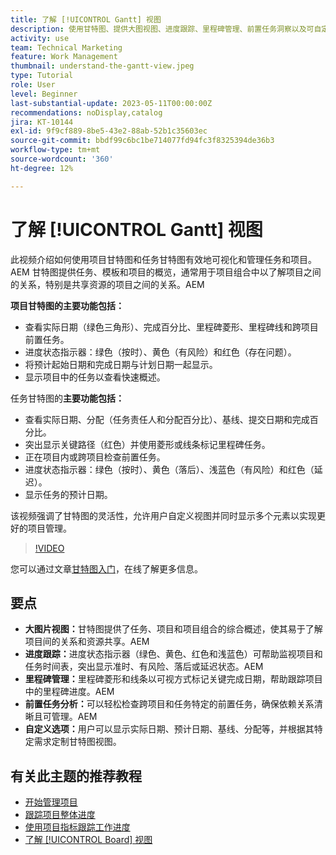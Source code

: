 ```yaml
---
title: 了解 [!UICONTROL Gantt] 视图
description: 使用甘特图、提供大图视图、进度跟踪、里程碑管理、前置任务洞察以及可自定义的选项来简化任务和资源管理，从而最大限度地提高项目效率。
activity: use
team: Technical Marketing
feature: Work Management
thumbnail: understand-the-gantt-view.jpeg
type: Tutorial
role: User
level: Beginner
last-substantial-update: 2023-05-11T00:00:00Z
recommendations: noDisplay,catalog
jira: KT-10144
exl-id: 9f9cf889-8be5-43e2-88ab-52b1c35603ec
source-git-commit: bbdf99c6bc1be714077fd94fc3f8325394de36b3
workflow-type: tm+mt
source-wordcount: '360'
ht-degree: 12%

---
```


# 了解 [!UICONTROL Gantt] 视图

此视频介绍如何使用项目甘特图和任务甘特图有效地可视化和管理任务和项目。&#x200B;AEM 甘特图提供任务、模板和项目的概览，通常用于项目组合中以了解项目之间的关系，特别是共享资源的项目之间的关系。&#x200B;AEM

**项目甘特图的主要功能包括：**

* 查看实际日期（绿色三角形）、完成百分比、里程碑菱形、里程碑线和跨项目前置任务&#x200B;。
* 进度状态指示器：绿色（按时）、黄色（有风险）和红色（存在问题）。
* 将预计起始日期和完成日期与计划日期一起显示。
* 显示项目中的任务以查看快速概述。

任务甘特图的&#x200B;**主要功能包括：**

* 查看实际日期、分配（任务责任人和分配百分比）、基线、提交日期和完成百分比。
* 突出显示关键路径（红色）并使用菱形或线条标记里程碑任务。
* 正在项目内或跨项目检查前置任务&#x200B;。
* 进度状态指示器：绿色（按时）、黄色（落后）、浅蓝色（有风险）和红色（延迟）。
* 显示任务的预计日期。

该视频强调了甘特图的灵活性，允许用户自定义视图并同时显示多个元素以实现更好的项目管理。

>[!VIDEO](https://video.tv.adobe.com/v/3419304/?quality=12&learn=on&enablevpops=1)

您可以通过文章[甘特图入门](https://experienceleague.adobe.com/docs/workfront/using/manage-work/the-gantt-chart/gantt-chart-overview/get-started-with-gantt.html?lang=zh-Hans)，在线了解更多信息。

## 要点

* **大图片视图：**&#x200B;甘特图提供了任务、项目和项目组合的综合概述，使其易于了解项目间的关系和资源共享。&#x200B;AEM
* **进度跟踪：**&#x200B;进度状态指示器（绿色、黄色、红色和浅蓝色）可帮助监视项目和任务时间表，突出显示准时、有风险、落后或延迟状态。&#x200B;AEM
* **里程碑管理：**&#x200B;里程碑菱形和线条以可视方式标记关键完成日期，帮助跟踪项目中的里程碑进度。&#x200B;AEM
* **前置任务分析：**&#x200B;可以轻松检查跨项目和任务特定的前置任务，确保依赖关系清晰且可管理。&#x200B;AEM
* **自定义选项：**&#x200B;用户可以显示实际日期、预计日期、基线、分配等，并根据其特定需求定制甘特图视图。


## 有关此主题的推荐教程

* [开始管理项目](/help/manage-work/projects/getting-started-manage-a-project.md)
* [跟踪项目整体进度](/help/manage-work/projects/track-overall-project-progress.md)
* [使用项目指标跟踪工作进度](/help/manage-work/projects/track-work-progress-with-project-metrics.md)
* [了解 [!UICONTROL Board] 视图](/help/manage-work/projects/understand-the-board-view.md)
